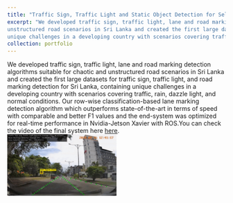 ```yaml
---
title: "Traffic Sign, Traffic Light and Static Object Detection for Self-driving Cars. "
excerpt: "We developed traffic sign, traffic light, lane and road marking detection algorithms suitable for chaotic and
unstructured road scenarios in Sri Lanka and created the first large datasets for traffic sign, traffic light, and road marking detection for Sri Lanka, containing
unique challenges in a developing country with scenarios covering traffic, rain, dazzle light, and normal conditions. Our row-wise classification-based lane marking detection algorithm which outperforms state-of-the-art in terms of speed with comparable and better F1 values and the end-system was optimized for real-time performance in Nvidia-Jetson Xavier with ROS.You can check the video of the final system here [here](https://www.youtube.com/watch?v=52EOxkSEivg).<br/><img src='/images/FYP.gif' style='width:50%'>"
collection: portfolio
---
```


We developed traffic sign, traffic light, lane and road marking detection algorithms suitable for chaotic and
unstructured road scenarios in Sri Lanka and created the first large datasets for traffic sign, traffic light, and road marking detection for Sri Lanka, containing
unique challenges in a developing country with scenarios covering traffic, rain, dazzle light, and normal conditions. Our row-wise classification-based lane marking detection algorithm which outperforms state-of-the-art in terms of speed with comparable and better F1 values and the end-system was optimized for real-time performance in Nvidia-Jetson Xavier with ROS.You can check the video of the final system here [here](https://www.youtube.com/watch?v=52EOxkSEivg).<br/><img src='/images/FYP.gif' style='width:50%'>
